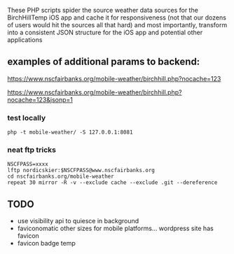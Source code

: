 These PHP scripts spider the source weather data sources for the BirchHillTemp iOS app and cache it for responsiveness (not that our dozens of users would hit the sources all that hard) and most importantly, transform into a consistent JSON structure for the iOS app and potential other applications


## examples of additional params to backend:

https://www.nscfairbanks.org/mobile-weather/birchhill.php?nocache=123

https://www.nscfairbanks.org/mobile-weather/birchhill.php?nocache=123&jsonp=1


### test locally
```
php -t mobile-weather/ -S 127.0.0.1:8081
```

### neat ftp tricks
```
NSCFPASS=xxxx
lftp nordicskier:$NSCFPASS@www.nscfairbanks.org
cd nscfairbanks.org/mobile-weather
repeat 30 mirror -R -v --exclude cache --exclude .git --dereference
```


## TODO
-  use visibility api to quiesce in background
-  faviconomatic other sizes for mobile platforms... wordpress site has favicon
-  favicon badge temp
